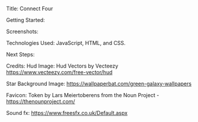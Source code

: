 Title: Connect Four

Getting Started:

Screenshots:

Technologies Used: JavaScript, HTML, and CSS.

Next Steps:

Credits:
  Hud Image: Hud Vectors by Vecteezy https://www.vecteezy.com/free-vector/hud 

  Star Background Image: https://wallpaperbat.com/green-galaxy-wallpapers

  Favicon: Token by Lars Meiertoberens from the Noun Project - https://thenounproject.com/

  Sound fx: https://www.freesfx.co.uk/Default.aspx